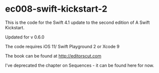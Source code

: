 # ec008-swift-kickstart-2

This is the code for the Swift 4.1 update to the second edition of A Swift Kickstart.

Updated for v 0.6.0

The code requires iOS 11/ Swift Playground 2 or Xcode 9

The book can be found at http://editorscut.com 

I've deprecated the chapter on Sequences - it can be found here for now.
